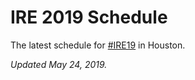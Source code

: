 # IRE 2019 Schedule
The latest schedule for [#IRE19](https://twitter.com/hashtag/IRE19?src=hash) in Houston.

*Updated May 24, 2019.*
